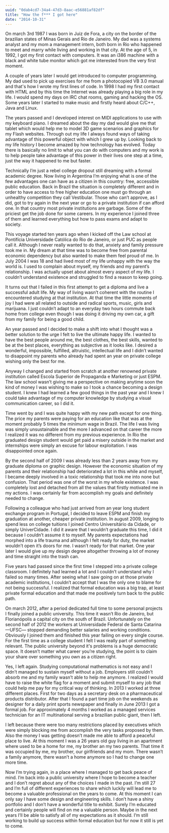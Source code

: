 ```yaml
---
uuid: "0dab4cd7-34a4-47d3-8aac-e56881af82df"
title: "How the f*** I got here"
date: "2014-10-31"
---
```


On march 3rd 1987 I was born in Juiz de Fora, a city on the border of the brazilian states of Minas Gerais and Rio de Janeiro. My dad was a systems analyst and my mom a management intern, both born in Rio who happened to meet and marry while living and working in that city. At the age of 5, in 1992, I got my first contact with computers. It was an i386 machine with a black and white tube monitor which got me interested from the very first moment.  

A couple of years later I would get introduced to computer programming. My dad used to pick up exercises for me from a photocopied VB 3.0 manual and that's how I wrote my first lines of code. In 1998 I had my first contact with HTML and by this time the Internet was already playing a big role in my life. I would spend my days on IRC chat rooms, gaming and hacking the OS. Some years later I started to make music and firstly heard about C/C++, Java and Linux.  

The years passed and I developed interest on MIDI applications to use with my keyboard piano. I dreamed about the day my dad would give me that tablet which would help me to model 3D game scenarios and graphics for my Flash websites. Through out my life I always found ways of taking advantage of this powerful object with which I grew up by. Looking back to my life history I become amazed by how technology has evolved. Today there is basically no limit to what you can do with computers and my work is to help people take advantage of this power in their lives one step at a time, just the way it happened to me but faster.  

Technically I’m just a rebel college dropout still dreaming with a formal academic degree. Now living in Argentina I’m enjoying what is one of the few advantages one can have as a citizen in this country: free, accessible public education. Back in Brazil the situation is completely different and in order to have access to free higher education one must go through an unhealthy competition they call Vestibular. Those who can’t approve, as I did, got to try again in the next year or go to a private institution if can afford one. In that country most private institutions are garbage. Some of the priciest get the job done for some careers. In my experience I joined three of them and learned everything but how to pass exams and adapt to society.  

This voyage started ten years ago when I kicked off the Law school at Pontifícia Universidade Católica do Rio de Janeiro, or just PUC as people call it. Although I never really wanted to do that, anxiety and family pressure took me in. My dream at that time was to become free from parental economic dependency but also wanted to make them feel proud of me. In July 2004 I was 18 and had lived most of my life unhappy with the way the world is. I used to complain about myself, my friends and my parent’s relationship. I was actually upset about almost every aspect of my life. I couldn’t understand existence and struggled to find a reason to keep going.  

It turns out that I failed in this first attempt to get a diploma and live a successful adult life. My way of living wasn’t coherent with the routine I encountered studying at that institution. At that time the little moments of joy I had were all related to outside and radical sports, music, girls and marijuana. I just couldn’t adapt to an everyday two hours commute back home from college even though I was doing it driving my own car, a gift from my family for being a good child.  

An year passed and I decided to make a shift into what I thought was a better solution to the urge I felt to live the ultimate happy life. I wanted to have the best people around me, the best clothes, the best skills, wanted to be at the best places, everything as subjective as it looks like. I desired a wonderful, impossible, fulfilled, altruistic, intellectual life and I didn’t wanted to disappoint my parents who already had spent an year on private college wishing only the best for me.  

Anyway I changed and started from scratch at another renowned private institution called Escola Superior de Propaganda e Marketing or just ESPM. The law school wasn’t giving me a perspective on making anytime soon the kind of money I was wishing to make so I took a chance becoming a design student. I knew I had learned a few good things in the past year and I knew I could take advantage of my computer knowledge by studying a visual communication career, so I did it.  

Time went by and I was quite happy with my new path except for one thing. The price my parents were paying for an education like that was at the moment probably 5 times the minimum wage in Brazil. The life I was living was simply unsustainable and the more I advanced on that career the more I realized it was no different from my previous experience. In Rio the graduated design student would get paid a misery outside in the market and internships were simply an excuse for labour exploitation. I was disappointed once again.  

By the second half of 2009 I was already less than 2 years away from my graduate diploma on graphic design. However the economic situation of my parents and their relationship had deteriorated a lot in this while and myself, I became deeply involved in a toxic relationship that took me into none but confusion. That period was one of the worst in my whole existence. I was completely lost and detached from all the values that firstly motivated me in my actions. I was certainly far from accomplish my goals and definitely needed to change.  

Following a colleague who had just arrived from an year long student exchange program in Portugal, I decided to leave ESPM and finish my graduation at another, cheaper private institution. In august 2009, longing to spend less on college tuitions I joined Centro Universitário da Cidade, or simply UniverCidade. I did it aware that I wouldn’t graduate this time, I did it because I couldn’t assume it to myself. My parents expectations had morphed into a life trauma and although I felt ready for duty, the market wouldn’t open it’s doors for me. I wasn’t ready for that market. One year later I would give up my design degree altogether throwing a lot of money and time straight into the trash can.  

Five years had passed since the first time I stepped into a private college classroom. I definitely had learned a lot and I couldn’t understand why I failed so many times. After seeing what I saw going on at those private academic institutions, I couldn’t accept that I was the only one to blame for not being successful. I realized that formal education was a big trap, at least private formal education and that made me positively turn back to the public path.  

On march 2012, after a period dedicated full time to some personal projects I finally joined a public university. This time it wasn’t Rio de Janeiro, but Florianópolis a capital city on the south of Brazil. Unfortunately on the second half of 2012 the workers at Universidade Federal de Santa Catarina —UFSC— stopped demanding better salaries and working conditions. Obviously I joined them and finished this year failing on every single course. For the first time as a college student I felt I was really part of something relevant. The public university beyond it's problems is a huge democratic space. It doesn’t matter what career you’re studying, the point is to claim your share over something you own as a citizen right.  

Yes, I left again. Studying computational mathematics is not easy and I didn’t managed to sustain myself without a job. Employers still couldn’t absorb me and my family wasn’t able to help me anymore. I realized I would have to raise the white flag for a moment and submit myself to any job that could help me pay for my critical way of thinking. In 2013 I worked at three different places. First for two days as a secretary desk on a pharmaceutical products distributor. After that I found a part time job on the weekends as designer for a daily print sports newspaper and finally in June 2013 I got a formal job. For approximately 4 months I worked as a managed services technician for an IT multinational serving a brazilian public giant, then I left.  

I left because there were too many restrictions placed by executives which were simply blocking me from accomplish the very tasks proposed by them. Also the money I was getting doesn’t made me able to afford a peaceful place to live. At this moment I was a 26 years old guy living in an apartment where used to be a home for me, my brother an my two parents. That time it was occupied by me, my brother, our girlfriends and my mom. There wasn’t a family anymore, there wasn’t a home anymore so I had to change one more time.  

Now I’m trying again, in a place where I managed to get back peace of mind. I’m back into a public university where I hope to become a teacher and I don’t regret about any of the choices I made in the past. I’m still 27 and I’m full of different experiences to share which luckily will lead me to become a valuable professional on the years to come. At this moment I can only say I have some design and engineering skills. I don’t have a shiny portfolio and I don’t have a wonderful title to exhibit. Surely I’m educated and certainly people will find on me a valuable person. Maybe in the next years I’ll be able to satisfy all of my expectations as it should. I’m still working to build up success within formal education but for now it still is yet to come.  
